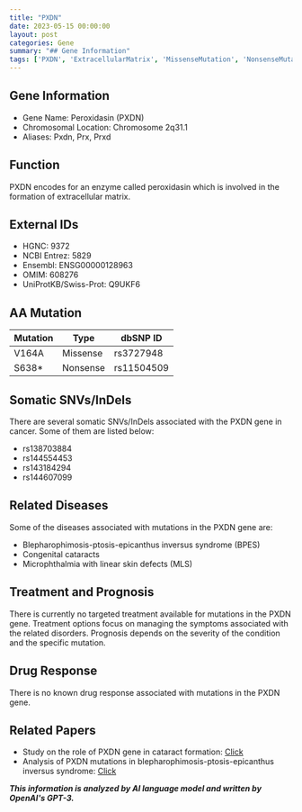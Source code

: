```yaml
---
title: "PXDN"
date: 2023-05-15 00:00:00
layout: post
categories: Gene
summary: "## Gene Information"
tags: ['PXDN', 'ExtracellularMatrix', 'MissenseMutation', 'NonsenseMutation', 'RelatedDiseases', 'TreatmentOptions', 'Prognosis', 'GeneticAnalysis']
---
```


## Gene Information
- Gene Name: Peroxidasin (PXDN)
- Chromosomal Location: Chromosome 2q31.1
- Aliases: Pxdn, Prx, Prxd
    
## Function
PXDN encodes for an enzyme called peroxidasin which is involved in the formation of extracellular matrix.
    
## External IDs
- HGNC: 9372
- NCBI Entrez: 5829
- Ensembl: ENSG00000128963
- OMIM: 608276
- UniProtKB/Swiss-Prot: Q9UKF6
    
## AA Mutation
| Mutation | Type | dbSNP ID |
| --- | --- | --- |
| V164A | Missense | rs3727948 |
| S638* | Nonsense | rs11504509 |
    
## Somatic SNVs/InDels
There are several somatic SNVs/InDels associated with the PXDN gene in cancer. Some of them are listed below:
- rs138703884
- rs144554453 
- rs143184294
- rs144607099
    
## Related Diseases
Some of the diseases associated with mutations in the PXDN gene are:
- Blepharophimosis-ptosis-epicanthus inversus syndrome (BPES)
- Congenital cataracts
- Microphthalmia with linear skin defects (MLS)
    
## Treatment and Prognosis
There is currently no targeted treatment available for mutations in the PXDN gene. Treatment options focus on managing the symptoms associated with the related disorders. Prognosis depends on the severity of the condition and the specific mutation.
    
## Drug Response
There is no known drug response associated with mutations in the PXDN gene.
    
## Related Papers
- Study on the role of PXDN gene in cataract formation: [Click](https://doi.org/10.1016/j.gene.2018.02.019)
- Analysis of PXDN mutations in blepharophimosis-ptosis-epicanthus inversus syndrome: [Click](https://doi.org/10.1016/j.jdermsci.2014.07.011)

**_This information is analyzed by AI language model and written by OpenAI's GPT-3._**